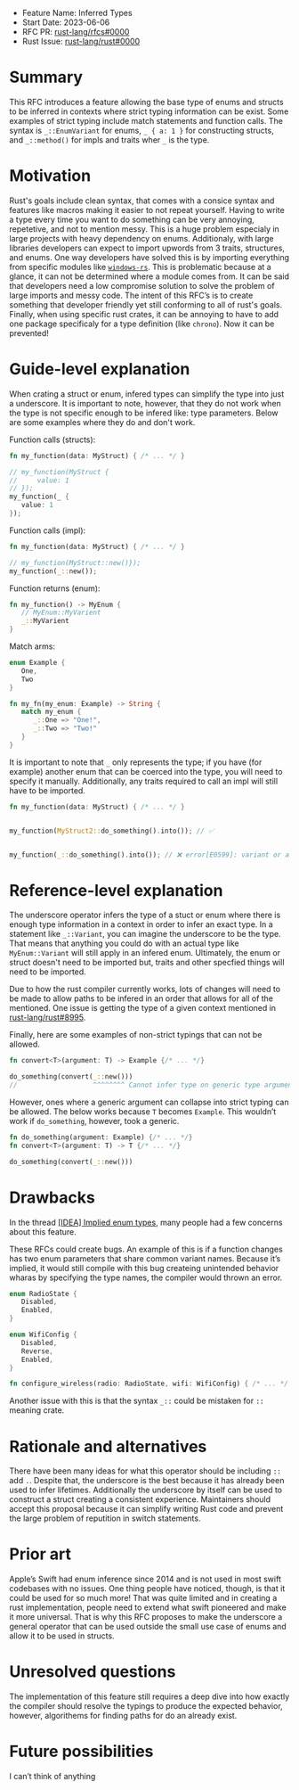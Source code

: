 - Feature Name: Inferred Types
- Start Date: 2023-06-06
- RFC PR: [rust-lang/rfcs#0000](https://github.com/rust-lang/rfcs/pull/0000)
- Rust Issue: [rust-lang/rust#0000](https://github.com/rust-lang/rust/issues/0000)


# Summary
[summary]: #summary

This RFC introduces a feature allowing the base type of enums and structs to be inferred in contexts where strict typing information can be exist. Some examples of strict typing include match statements and function calls. The syntax is `_::EnumVariant` for enums, `_ { a: 1 }` for constructing structs, and `_::method()` for impls and traits wher `_` is the type.


# Motivation
[motivation]: #motivation

Rust's goals include clean syntax, that comes with a consice syntax and features like macros making it easier to not repeat yourself. Having to write a type every time you want to do something can be very annoying, repetetive, and not to mention messy. This is a huge problem especialy in large projects with heavy dependency on enums. Additionaly, with large libraries developers can expect to import upwords from 3 traits, structures, and enums. One way developers have solved this is by importing everything from specific modules like [`windows-rs`](https://github.com/microsoft/windows-rs). This is problematic because at a glance, it can not be determined where a module comes from. It can be said that developers need a low compromise solution to solve the problem of large imports and messy code. The intent of this RFC’s is to create something that developer friendly yet still conforming to all of rust's goals. Finally, when using specific rust crates, it can be annoying to have to add one package specificaly for a type definition (like `chrono`). Now it can be prevented!

# Guide-level explanation
[guide-level-explanation]: #guide-level-explanation

When crating a struct or enum, infered types can simplify the type into just a underscore. It is important to note, however, that they do not work when the type is not specific enough to be infered like: type parameters. Below are some examples where they do and don't work.

Function calls (structs):
```rust
fn my_function(data: MyStruct) { /* ... */ }

// my_function(MyStruct {
//     value: 1
// });
my_function(_ {
   value: 1
});
```

Function calls (impl):
```rust
fn my_function(data: MyStruct) { /* ... */ }

// my_function(MyStruct::new()});
my_function(_::new());
```

Function returns (enum):
```rust
fn my_function() -> MyEnum {
   // MyEnum::MyVarient
   _::MyVarient
}
```

Match arms:
```rust
enum Example {
   One,
   Two
}

fn my_fn(my_enum: Example) -> String {
   match my_enum {
      _::One => "One!",
      _::Two => "Two!"
   }
}
```

It is important to note that `_` only represents the type; if you have (for example) another enum that can be coerced into the type, you will need to specify it manually. Additionally, any traits required to call an impl will still have to be imported.

```rust
fn my_function(data: MyStruct) { /* ... */ }


my_function(MyStruct2::do_something().into()); // ✅


my_function(_::do_something().into()); // ❌ error[E0599]: variant or associated item not found in `MyStruct`
```


# Reference-level explanation
[reference-level-explanation]: #reference-level-explanation

The underscore operator infers the type of a stuct or enum where there is enough type information in a context in order to infer an exact type. In a statement like `_::Variant`, you can imagine the underscore to be the type. That means that anything you could do with an actual type like `MyEnum::Variant` will still apply in an infered enum. Ultimately, the enum or struct doesn't need to be imported but, traits and other specfied things will need to be imported.

Due to how the rust compiler currently works, lots of changes will need to be made to allow paths to be infered in an order that allows for all of the mentioned. One issue is getting the type of a given context mentioned in [rust-lang/rust#8995](https://github.com/rust-lang/rust/issues/8995).

Finally, here are some examples of non-strict typings that can not be allowed.
```rust
fn convert<T>(argument: T) -> Example {/* ... */}

do_something(convert(_::new()))
//                   ^^^^^^^^ Cannot infer type on generic type argument
```

However, ones where a generic argument can collapse into strict typing can be allowed. The below works because `T` becomes `Example`. This wouldn’t work if `do_something`, however, took a generic.
```rust
fn do_something(argument: Example) {/* ... */}
fn convert<T>(argument: T) -> T {/* ... */}

do_something(convert(_::new()))
```


# Drawbacks
[drawbacks]: #drawbacks

In the thread [[IDEA] Implied enum types](https://internals.rust-lang.org/t/idea-implied-enum-types/18349), many people had a few concerns about this feature. 

These RFCs could create bugs. An example of this is if a function changes has two enum parameters that share common variant names. Because it’s implied, it would still compile with this bug createing unintended behavior wharas by specifying the type names, the compiler would thrown an error.
```rust
enum RadioState {
   Disabled,
   Enabled,
}

enum WifiConfig {
   Disabled,
   Reverse,
   Enabled,
}

fn configure_wireless(radio: RadioState, wifi: WifiConfig) { /* ... */ }
```

Another issue with this is that the syntax `_::` could be mistaken for `::` meaning crate.


# Rationale and alternatives
[rationale-and-alternatives]: #rationale-and-alternatives

There have been many ideas for what this operator should be including `::` add `.`. Despite that, the underscore is the best because it has already been used to infer lifetimes. Additionally the underscore by itself can be used to construct a struct creating a consistent experience. Maintainers should accept this proposal because it can simplify writing Rust code and prevent the large problem of reputition in switch statements. 


# Prior art
[prior-art]: #prior-art


Apple’s Swift had enum inference since 2014 and is not used in most swift codebases with no issues. One thing people have noticed, though, is that it could be used for so much more! That was quite limited and in creating a rust implementation, people need to extend what swift pioneered and make it more universal. That is why this RFC proposes to make the underscore a general operator that can be used outside the small use case of enums and allow it to be used in structs.

# Unresolved questions
[unresolved-questions]: #unresolved-questions


The implementation of this feature still requires a deep dive into how exactly the compiler should resolve the typings to produce the expected behavior, however, algorithems for finding paths for do an already exist.

# Future possibilities
[future-possibilities]: #future-possibilities


I can’t think of anything